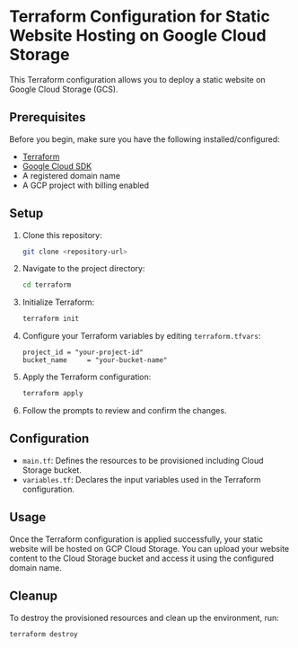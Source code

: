 # Terraform Configuration for Static Website Hosting on Google Cloud Storage

This Terraform configuration allows you to deploy a static website on Google Cloud Storage (GCS).

## Prerequisites

Before you begin, make sure you have the following installed/configured:

- [Terraform](https://www.terraform.io/downloads.html)
- [Google Cloud SDK](https://cloud.google.com/sdk/docs/install)
- A registered domain name
- A GCP project with billing enabled

## Setup

1. Clone this repository:
    ```bash
    git clone <repository-url>
    ```

2. Navigate to the project directory:
    ```bash
    cd terraform
    ```

3. Initialize Terraform:
    ```bash
    terraform init
    ```

4. Configure your Terraform variables by editing `terraform.tfvars`:
    ```hcl
    project_id = "your-project-id"
    bucket_name     = "your-bucket-name"
    ```

5. Apply the Terraform configuration:
    ```bash
    terraform apply
    ```

6. Follow the prompts to review and confirm the changes.

## Configuration

- `main.tf`: Defines the resources to be provisioned including Cloud Storage bucket.
- `variables.tf`: Declares the input variables used in the Terraform configuration.

## Usage

Once the Terraform configuration is applied successfully, your static website will be hosted on GCP Cloud Storage. You can upload your website content to the Cloud Storage bucket and access it using the configured domain name.

## Cleanup

To destroy the provisioned resources and clean up the environment, run:
```bash
terraform destroy
